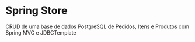 # Spring Store

CRUD de uma base de dados PostgreSQL de Pedidos, Itens e Produtos com Spring MVC e JDBCTemplate
